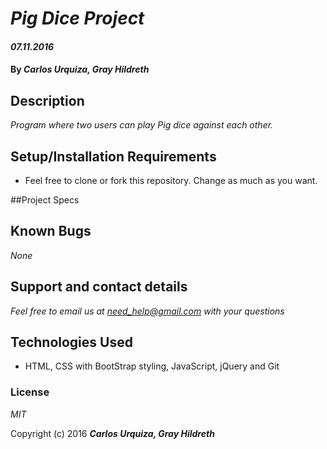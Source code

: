 # _Pig Dice Project_

#### _07.11.2016_

#### By _**Carlos Urquiza, Gray Hildreth**_

## Description

_Program where two users can play Pig dice against each other._

## Setup/Installation Requirements

* Feel free to clone or fork this repository. Change as much as you want.

##Project Specs

## Known Bugs

_None_

## Support and contact details

_Feel free to email us at need_help@gmail.com with your questions_

## Technologies Used

* HTML, CSS with BootStrap styling, JavaScript, jQuery and Git

### License

*MIT*

Copyright (c) 2016 **_Carlos Urquiza, Gray Hildreth_**
